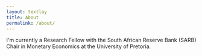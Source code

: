 ```yaml
---
layout: textlay
title: About
permalink: /about/
---
```


<p align="justify"> I'm currently a Research Fellow with the South African Reserve Bank (SARB) Chair in Monetary Economics at the University of Pretoria.

